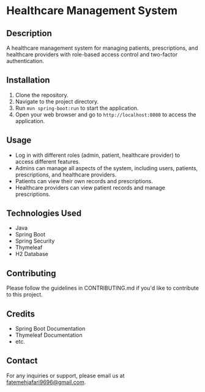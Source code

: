 # Healthcare Management System

## Description
A healthcare management system for managing patients, prescriptions, and healthcare providers with role-based access control and two-factor authentication.

## Installation
1. Clone the repository.
2. Navigate to the project directory.
3. Run `mvn spring-boot:run` to start the application.
4. Open your web browser and go to `http://localhost:8080` to access the application.

## Usage
- Log in with different roles (admin, patient, healthcare provider) to access different features.
- Admins can manage all aspects of the system, including users, patients, prescriptions, and healthcare providers.
- Patients can view their own records and prescriptions.
- Healthcare providers can view patient records and manage prescriptions.

## Technologies Used
- Java
- Spring Boot
- Spring Security
- Thymeleaf
- H2 Database

## Contributing
Please follow the guidelines in CONTRIBUTING.md if you'd like to contribute to this project.

## Credits
- Spring Boot Documentation
- Thymeleaf Documentation
- etc.


## Contact
For any inquiries or support, please email us at fatemehjafari9696@gmail.com.
